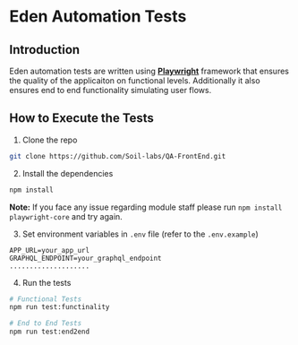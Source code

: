 # Eden Automation Tests

## Introduction

Eden automation tests are written using **[Playwright](https://playwright.dev/)** framework that ensures the quality of the applicaiton on functional levels. Additionally it also ensures end to end functionality simulating user flows.


## How to Execute the Tests

  1. Clone the repo

  ```bash
  git clone https://github.com/Soil-labs/QA-FrontEnd.git
  ```

  2. Install the dependencies
  
  ```bash
  npm install
  ```
  **Note:** If you face any issue regarding module staff please run `npm install playwright-core` and try again.

  3. Set environment variables in `.env` file (refer to the `.env.example`)
  
  ```
  APP_URL=your_app_url
  GRAPHQL_ENDPOINT=your_graphql_endpoint
  ....................
  ```

  4. Run the tests
  
  ```bash
  # Functional Tests
  npm run test:functinality

  # End to End Tests
  npm run test:end2end
  ```
